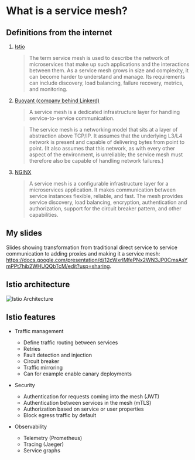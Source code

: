 # What is a service mesh?

## Definitions from the internet

1. [Istio](https://istio.io/docs/concepts/what-is-istio/#what-is-a-service-mesh)

   > The term service mesh is used to describe the network of microservices that make up such applications and the interactions between them. As a service mesh grows in size and complexity, it can become harder to understand and manage. Its requirements can include discovery, load balancing, failure recovery, metrics, and monitoring.

1. [Buoyant (company behind Linkerd)](https://blog.buoyant.io/2017/04/25/whats-a-service-mesh-and-why-do-i-need-one/)

   > A service mesh is a dedicated infrastructure layer for handling service-to-service communication.

   > The service mesh is a networking model that sits at a layer of abstraction above TCP/IP. It assumes that the underlying L3/L4 network is present and capable of delivering bytes from point to point. (It also assumes that this network, as with every other aspect of the environment, is unreliable; the service mesh must therefore also be capable of handling network failures.)

1. [NGINX](https://www.nginx.com/blog/what-is-a-service-mesh/)

   > A service mesh is a configurable infrastructure layer for a microservices application. It makes communication between service instances flexible, reliable, and fast. The mesh provides service discovery, load balancing, encryption, authentication and authorization, support for the circuit breaker pattern, and other capabilities.

## My slides

Slides showing transformation from traditional direct service to service communication to adding proxies and making it a service mesh: <https://docs.google.com/presentation/d/12cWxrlMfePNx2WN3JP0CmsAsYmPPt7hib2WHUQQbTcM/edit?usp=sharing>.

## Istio architecture

![Istio Architecture](https://istio.io/docs/concepts/what-is-istio/arch.svg)

## Istio features

- Traffic management

  - Define traffic routing between services
  - Retries
  - Fault detection and injection
  - Circuit breaker
  - Traffic mirroring
  - Can for example enable canary deployments

- Security

  - Authentication for requests coming into the mesh (JWT)
  - Authentication between services in the mesh (mTLS)
  - Authorization based on service or user properties
  - Block egress traffic by default

- Observability

  - Telemetry (Prometheus)
  - Tracing (Jaeger)
  - Service graphs
